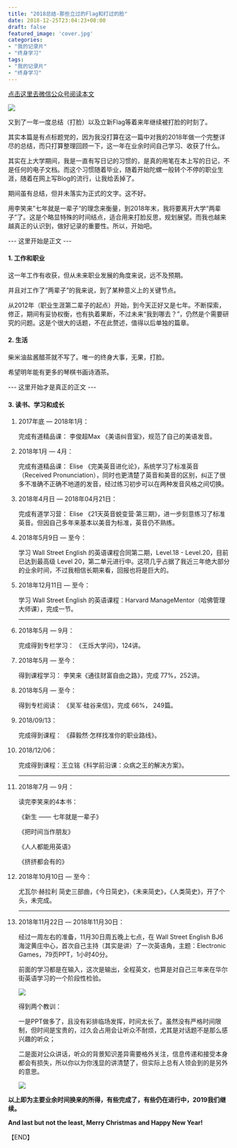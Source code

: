 ```yaml
---
title: "2018总结-那些立过的Flag和打过的脸"
date: 2018-12-25T23:04:23+08:00
draft: false
featured_image: 'cover.jpg'
categories:
- "我的记录片"
- "终身学习"
tags:
- "我的记录片"
- "终身学习"
---
```


[点击这里去微信公众号阅读本文](https://mp.weixin.qq.com/s/Itb2esLpPMj2it4KKUNJDg)

![](cover.jpg)

又到了一年一度总结（打脸）以及立新Flag等着来年继续被打脸的时刻了。

其实本篇是有点标题党的，因为我没打算在这一篇中对我的2018年做一个完整详尽的总结，而只打算整理回顾一下，这一年在业余时间自己学习、收获了什么。

其实在上大学期间，我是一直有写日记的习惯的，是真的用笔在本上写的日记，不是任何的电子文档。而这个习惯随着毕业，随着开始陀螺一般转个不停的职业生涯，随着在网上写Blog的流行，让我给丢掉了。

期间虽有总结，但并未落实为正式的文字。这不好。

用李笑来”七年就是一辈子“的理念来衡量，到2018年末，我将要离开大学“两辈子”了。这是个略显特殊的时间结点，适合用来打脸反思，规划展望。而我也越来越真正的认识到，做好记录的重要性。所以，开始吧。

--- 这里开始是正文 ---

#### 1. 工作和职业

这一年工作有收获，但从未来职业发展的角度来说，远不及预期。

并且对工作了“两辈子”的我来说，到了某种意义上的关键节点。

从2012年（职业生涯第二辈子的起点）开始，到今天正好又是七年。不断探索，修正，期间有妥协权衡，也有执着果断，不过未来“我到哪去？”，仍然是个需要研究的问题。这是个很大的话题，不在此赘述，值得以后单独的篇章。

#### 2. 生活

柴米油盐酱醋茶就不写了。唯一的终身大事，无果，打脸。

希望明年能有更多的琴棋书画诗酒茶。

--- 这里开始才是真正的正文 ---

#### 3. 读书、学习和成长

1. 2017年底  — 2018年1月：
   
   完成有道精品课： 李俊超Max 《美语纠音室》，规范了自己的美语发音。

2. 2018年1月 — 4月：
   
   完成有道精品课： Elise 《完美英音进化论》，系统学习了标准英音（Received Pronunciation），同时也更清楚了英音和美音的区别，纠正了很多不准确不正确不地道的发音，经过练习初步可以在两种发音风格之间切换。

3. 2018年4月日 — 2018年04月21日：
   
   完成有道学习营： Elise 《21天英音蜕变营·第三期》，进一步刻意练习了标准英音。但因自己多年来基本以美音为标准，英音仍不熟练。

4. 2018年5月9日  — 至今：
   
   学习 Wall Street English 的英语课程合同第二期，Level.18 - Level.20，目前已达到最高级 Level 20，第二单元进行中。这项几乎占据了我近三年绝大部分的业余时间，不过我相信长期来看，回报也将是巨大的。

5. 2018年12月11日  — 至今：
   
   学习 Wall Street English 的英语课程：Harvard ManageMentor（哈佛管理大师课），完成一节。
   
   ---

6. 2018年5月 — 9月：
   
   完成得到专栏学习： 《王烁大学问》，124讲。

7. 2018年5月 — 至今：
   
   得到课程学习： 李笑来《通往财富自由之路》，完成 77%，252讲。

8. 2018年5月 — 至今：
   
   得到专栏阅读： 《吴军·硅谷来信》，完成 66%， 249篇。

9. 2018/09/13：
   
   完成得到课程： 《薛毅然·怎样找准你的职业路线》。

10. 2018/12/06：
    
    完成得到课程：王立铭《科学前沿课：众病之王的解决方案》。
    
    ---

11. 2018年7月 — 9月：
    
    读完李笑来的4本书：
    
    《新生 —— 七年就是一辈子》 
    
    《把时间当作朋友》 
    
    《人人都能用英语》 
    
    《挤挤都会有的》 

12. 2018年10月10日 — 至今：
    
    尤瓦尔·赫拉利 简史三部曲，《今日简史》，《未来简史》，《人类简史》，开了个头，未完成。
    
    ---

13. 2018年11月22日 — 2018年11月30日：
    
    经过一周左右的准备，11月30日周五晚上七点，在 Wall Street English BJ6 海淀黄庄中心，首次自己主持（其实是讲）了一次英语角，主题：Electronic Games，79页PPT，1小时40分。
    
    前面的学习都是在输入，这次是输出，全程英文，也算是对自己三年来在华尔街英语学习的一个阶段性检验。
    
    ![](english_corner_1.jpg)
    
    得到两个教训：
    
    一是PPT做多了，且没有彩排临场发挥，时间太长了。虽然没有严格时间限制，但时间是宝贵的，过久会占用会让听众不耐烦，尤其是对话题不是那么感兴趣的听众；
    
    二是面对公众讲话，听众的背景知识差异需要格外关注，信息传递和接受本身都会有损失，所以你以为你浅显的讲清楚了，但实际上总有人领会到的是另外的意思。
    
    ![](english_corner_2.jpg)

**以上即为主要业余时间换来的所得，有些完成了，有些仍在进行中，2019我们继续。**

**And last but not the least, Merry Christmas and Happy New Year!**

【END】
